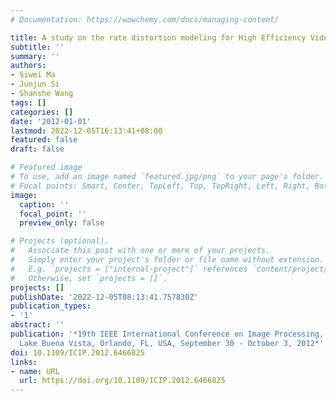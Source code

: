 ```yaml
---
# Documentation: https://wowchemy.com/docs/managing-content/

title: A study on the rate distortion modeling for High Efficiency Video Coding
subtitle: ''
summary: ''
authors:
- Siwei Ma
- Junjun Si
- Shanshe Wang
tags: []
categories: []
date: '2012-01-01'
lastmod: 2022-12-05T16:13:41+08:00
featured: false
draft: false

# Featured image
# To use, add an image named `featured.jpg/png` to your page's folder.
# Focal points: Smart, Center, TopLeft, Top, TopRight, Left, Right, BottomLeft, Bottom, BottomRight.
image:
  caption: ''
  focal_point: ''
  preview_only: false

# Projects (optional).
#   Associate this post with one or more of your projects.
#   Simply enter your project's folder or file name without extension.
#   E.g. `projects = ["internal-project"]` references `content/project/deep-learning/index.md`.
#   Otherwise, set `projects = []`.
projects: []
publishDate: '2022-12-05T08:13:41.757830Z'
publication_types:
- '1'
abstract: ''
publication: '*19th IEEE International Conference on Image Processing, ICIP 2012,
  Lake Buena Vista, Orlando, FL, USA, September 30 - October 3, 2012*'
doi: 10.1109/ICIP.2012.6466825
links:
- name: URL
  url: https://doi.org/10.1109/ICIP.2012.6466825
---
```

